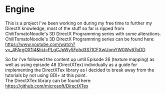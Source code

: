 # Engine

This is a project i've been working on during my free time to further my DirectX knowledge, most of the stuff so far 
is ripped from ChiliTomatoNoodle's 3D DirectX Programming series with some alterations. <br> 
ChiliTomatoNoodle's 3D DirectX Programming series can be found here: <br>
https://www.youtube.com/watch?v=_4FArgOX1I4&list=PLqCJpWy5Fohd3S7ICFXwUomYW0Wv67pDD

So far i've followed the content up until Episode 26 (texture mapping) as well as using episode 48 (DirectXTex) individually
as a guide for implementing the DirectXTex library as i decided to break away from the tutorials by not using GDI+ at this point. <br>
The DirectXTex library can be found here: <br>
https://github.com/microsoft/DirectXTex
